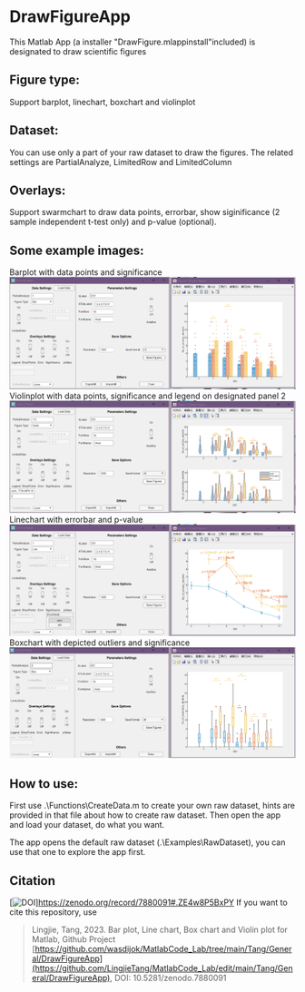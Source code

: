 # DrawFigureApp
This Matlab App (a installer "DrawFigure.mlappinstall"included) is designated to draw scientific figures

## Figure type:
Support barplot, linechart, boxchart and violinplot

## Dataset:
You can use only a part of your raw dataset to draw the figures.
The related settings are PartialAnalyze, LimitedRow and LimitedColumn

## Overlays:
Support swarmchart to draw data points, errorbar, show siginificance (2 sample independent t-test only) and p-value (optional).

## Some example images:
Barplot with data points and significance
![Exapmles1](Examples1.png)
Violinplot with data points, significance and legend on designated panel 2
![Exapmles2](Examples2.png)
Linechart with errorbar and p-value
![Exapmles3](Examples3.png)
Boxchart with depicted outliers and significance
![Exapmles4](Examples4.png)

## How to use:
First use .\Functions\CreateData.m to create your own raw dataset, hints are provided in that file about how to create raw dataset.
Then open the app and load your dataset, do what you want.

The app opens the default raw dataset (.\Examples\RawDataset), you can use that one to explore the app first.

## Citation

[![DOI](https://zenodo.org/badge/DOI/10.5281/zenodo.7880091.svg)]https://zenodo.org/record/7880091#.ZE4w8P5BxPY
If you want to cite this repository, use 

> Lingjie, Tang, 2023. Bar plot, Line chart, Box chart and Violin plot for Matlab, Github Project  
> [https://github.com/wasdijok/MatlabCode_Lab/tree/main/Tang/General/DrawFigureApp](https://github.com/LingjieTang/MatlabCode_Lab/edit/main/Tang/General/DrawFigureApp), DOI: 10.5281/zenodo.7880091
